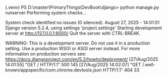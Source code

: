 (.venv) PS D:\master\PrimaryThings\DevBook\django> python manage.py runserver
Performing system checks...

System check identified no issues (0 silenced).
August 27, 2025 - 14:01:51
Django version 5.2.4, using settings 'project.settings'
Starting development server at http://127.0.0.1:8000/
Quit the server with CTRL-BREAK.

WARNING: This is a development server. Do not use it in a production setting. Use a production WSGI or ASGI server instead.
For more information on production servers see: https://docs.djangoproject.com/en/5.2/howto/deployment/
[27/Aug/2025 14:01:55] "GET / HTTP/1.1" 500 145
[27/Aug/2025 14:02:07] "GET /.well-known/appspecific/com.chrome.devtools.json HTTP/1.1" 404 33